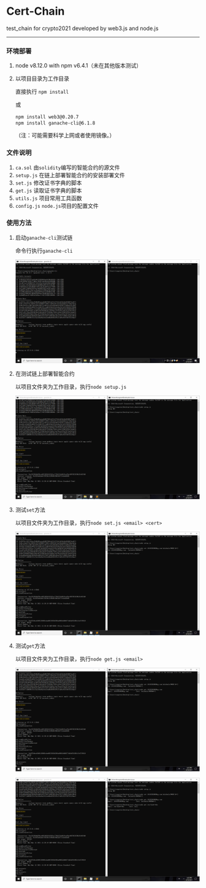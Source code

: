 # Cert-Chain
test_chain for crypto2021 developed by web3.js and node.js

------

### 环境部署

 1. node v8.12.0 with npm v6.4.1（未在其他版本测试）

    

 2. 以项目目录为工作目录

    直接执行 `npm install`

    或

    ```node
    npm install web3@0.20.7
    npm install ganache-cli@6.1.8
    ```

    （注：可能需要科学上网或者使用镜像。）

### 文件说明

1. `ca.sol` 由`solidity`编写的智能合约的源文件
2. `setup.js` 在链上部署智能合约的安装部署文件
3. `set.js` 修改证书字典的脚本
4. `get.js` 读取证书字典的脚本
5. `utils.js`  项目常用工具函数
6. `config.js` `node.js`项目的配置文件

### 使用方法

1. 启动`ganache-cli`测试链

   命令行执行`ganache-cli`

   ![1](pics\1.png)

2. 在测试链上部署智能合约

   以项目文件夹为工作目录，执行`node setup.js`

   ![2](pics\2.png)

3. 测试`set`方法

   以项目文件夹为工作目录，执行`node set.js <email> <cert>`

   ![3](pics\3.png)

4. 测试`get`方法

   以项目文件夹为工作目录，执行`node get.js <email>`

   ![4](pics\4.png)

   ![5](pics\5.png)